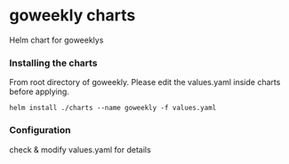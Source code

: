 # goweekly charts
Helm chart for goweeklys

### Installing the charts
From root directory of goweekly. Please edit the values.yaml inside charts before applying.
```
helm install ./charts --name goweekly -f values.yaml
```

### Configuration
check & modify values.yaml for details
